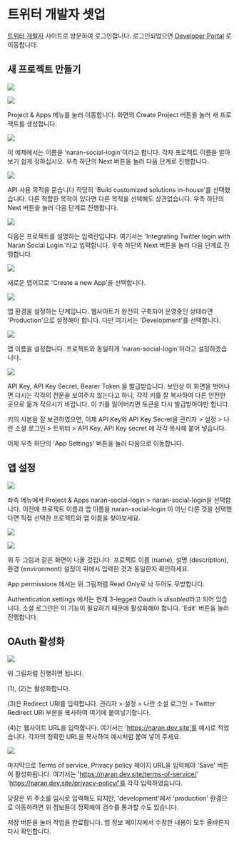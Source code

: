 # 트위터 개발자 셋업

[트위터 개발자](https://developer.twitter.com/en) 사이트로 방문하여 로그인합니다.
로그인되었으면 [Developer Portal](https://developer.twitter.com/en/portal/dashboard) 로 이동합니다.

## 새 프로젝트 만들기
![](./img/twitter-01.png)

![](./img/twitter-02.png)

Project & Apps 메뉴를 눌러 이동합니다.
화면의 Create Project 버튼을 눌러 새 프로젝트를 생성합니다.

![](./img/twitter-03.png)

이 예제에서는 이름을 'naran-social-login'이라고 합니다. 각자 프로젝트 이름을 알아보기 쉽게 정하십시오.
우측 하단의 Next 버튼을 눌러 다음 단계로 진행합니다.

![](./img/twitter-04.png)

API 사용 목적을 묻습니다 적당히 'Build customized solutions in-house'를 선택했습니다.
다른 적합한 목적이 있다면 다른 목적을 선택해도 상관없습니다. 우측 하단의 Next 버튼을 눌러 다음 단계로 진행합니다.

![](./img/twitter-05.png)

다음은 프로젝트를 설명하는 입력란입니다.
여기서는 'Integrating Twitter login with Naran Social Login.'라고 입력합니다.
우측 하단의 Next 버튼을 눌러 다음 단계로 진행합니다.

![](./img/twitter-06.png)

새로운 앱이므로 'Create a new App'을 선택합니다.

![](./img/twitter-07.png)

앱 환경을 설정하는 단계입니다. 웹사이트가 완전히 구축되어 운영중인 상태라면 'Production'으로 설정해야 합니다.
다만 여기서는 'Development'를 선택합니다.

![](./img/twitter-08.png)

앱 이름을 설정합니다. 프로젝트와 동일하게 'naran-social-login'이라고 설정하겠습니다.

![](./img/twitter-09.png)

API Key, API Key Secret, Bearer Token 을 발급받습니다.
보안상 이 화면을 벗어나면 다시는 각각의 전문을 보여주지 않는다고 하니,
각각 키를 잘 복사하여 다른 안전한 곳으로 옮겨 적으시기 바랍니다.
이 키를 잃어버리면 토큰을 다시 발급받아야만 합니다.

키의 사본을 잘 보관하였으면, 이제 API Key와 API Key Secret을
관리자 > 설정 > 나란 소셜 로그인 > 트위터 > API Key, API Key secret 에
각각 복사해 붙어 넣습니다.

이제 우측 하단의 'App Settings' 버튼을 눌러 다음으로 이동합니다.

## 앱 설정

![](./img/twitter-10.png)

좌측 메뉴에서 Project & Apps naran-social-login > naran-social-login을 선택합니다.
이전에 프로젝트 이름과 앱 이름을 naran-social-login 이 아닌 다른 것을 선택했다면 직접 선택한 프로젝트와 앱 이름을 찾아보세요.

![](./img/twitter-11.png)

![](./img/twitter-12.png)

위 두 그림과 같은 화면이 나올 것입니다.
프로젝트 이름 (name), 설명 (description), 환경 (environment) 설정이 위에서 입력한 것과 동일한지 확인하세요.

App permissions 에서는 위 그림처럼 Read Only로 놔 두어도 무방합니다.

Authentication settings 에서는 현재 3-legged Oauth is *disabled*라고 되어 있습니다.
소셜 로그인은 이 기능이 필요하기 때문에 활성화해야 합니다. 'Edit' 버튼을 눌러 진행합니다.

## OAuth 활성화

![](./img/twitter-13.png)

위 그림처럼 진행하면 됩니다.

(1), (2)는 활성화합니다.

(3)은 Redirect URI를 입력합니다.
관리자 > 설정 > 나란 소셜 로그인 > Twitter Redirect URI 부분을 복사하여 여기에 붙여넣기합니다.

(4)는 웹사이트 URL을 입력합니다. 여기서는 'https://naran.dev.site'를 예시로 적었습니다.
각자의 정확한 URL을 복사하여 예시처럼 붙여 넣어 주세요.

![](./img/twitter-14.png)

마지막으로 Terms of service, Privacy policy 페이지 URL을 입력해야 'Save' 버튼이 활성화됩니다.
여기서는 'https://naran.dev.site/terms-of-service/'
'https://naran.dev.site/privacy-policy/'를 각각 입력하였습니다.

당장은 위 주소를 임시로 입력해도 되지만, 'development'에서 'production' 환경으로 이동하려면
위 정보들이 정확해야 검수를 통과할 수도 있습니다.

저장 버튼을 눌러 작업을 완료합니다.
앱 정보 페이지에서 수정한 내용이 모두 올바른지 다시 확인합니다.
